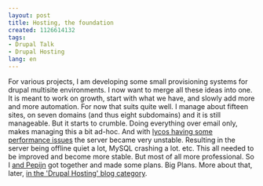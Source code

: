 ```yaml
---
layout: post
title: Hosting, the foundation
created: 1126614132
tags:
- Drupal Talk
- Drupal Hosting
lang: en
---
```

For various projects, I am developing some small provisioning systems for drupal multisite environments.<!--break-->
I now want to merge all these ideas into one. It is meant to work on growth, start with what we have, and slowly add more and more automation. 
For now that suits quite well. I manage about fifteen sites, on seven domains (and thus eight subdomains) and it is still manageable. But it starts to crumble. Doing everything over email only, makes managing this a bit ad-hoc. 
And with <a href="http://www.lycos-vds.com/board/viewtopic.php?p=7998#7998">lycos having some performance issues</a> the server became very unstable. Resulting in the server being offline quiet a lot, MySQL crashing a lot. etc. This all needed to be improved and become more stable. But most of all more professional. So I <a href="http://www.newmoon.nl">and Pepijn</a> got together and made some plans. Big Plans. More about that, later, <a href="/taxonomy/term/36">in the 'Drupal Hosting' blog category</a>.
